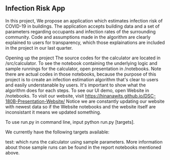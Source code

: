## Infection Risk App
In this project, We propose an application which estimates infection risk of COVID-19 in buildings. The application accepts building data and a set of parameters regarding occupants and infection rates of the surrounding community. Code and assumptions made in the algorithm are clearly explained to users for transparency, which those explainations are included in the project in our last quarter. 

Opening up the project
The source codes for the calculator are located in /src/calculator. To see the notebook containing the underlying logic and sample runnings for the calculator, open presentation in /notebooks. Note there are actual codes in those notebooks, because the purpose of this project is to create an infection estimation algorithm that's clear to users and easily understanable by users. It's important to show what the algorithm does for each steps. To see our UI demo, open Website in /notebooks. To visit our website, visit https://hinanawits.github.io/DSC-180B-Presentation-Website/ Notice we are constantly updating our website with newest data so if the Website notebooks and the website itself are inconsistant it means we updated something. 

To use run.py in command line, input python run.py [targets].

We currently have the following targets available:

test: which runs the calculator using sample parameters.
More information about those sample runs can be found in the report notebooks mentioned above.

